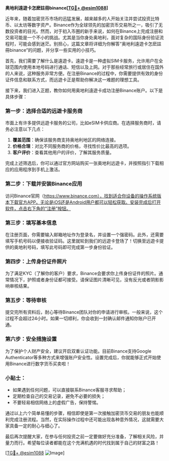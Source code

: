 **奥地利遠遊卡怎麽註冊binance[[TG💪+ @esim1088](https://t.me/s/esim1088)]**

近年来，随着加密货币市场的迅猛发展，越来越多的人开始关注并尝试投资比特币、以太坊等数字资产。Binance作为全球领先的加密货币交易所之一，吸引了无数投资者的目光。然而，对于初入币圈的新手来说，如何在Binance上完成注册和交易可能是一个不小的挑战。尤其是当你身处奥地利，面对复杂的国际身份验证流程时，可能会感到迷茫。别担心，这篇文章将详细为你解答“奥地利遠遊卡怎麽註冊binance”的问题，并分享一些实用的小技巧。

首先，我们需要了解什么是遠遊卡。遠遊卡是一种虚拟SIM卡服务，允许用户在全球范围内使用本地号码进行通话、短信以及上网。对于那些经常旅行或居住在国外的人来说，这种服务非常方便。在注册Binance的过程中，你需要提供有效的身份证件信息和联系方式，而远遊卡正是帮助你解决这一难题的理想工具。

接下来，我们进入正题，教你如何用奥地利遠遊卡成功注册Binance账户。以下是具体步骤：

### 第一步：选择合适的远遊卡服务商
市面上有许多提供远遊卡服务的公司，比如eSIM卡供应商。在选择服务商时，请务必注意以下几点：
1. **覆盖范围**：确保该服务商支持奥地利地区的网络连接。
2. **价格合理**：对比不同服务商的价格，寻找性价比最高的选项。
3. **客户评价**：查看其他用户的评价，了解其服务质量。

完成上述筛选后，你可以通过官方网站购买一张奥地利远遊卡，并按照指引下载相应的应用程序到手机上激活。

### 第二步：下载并安装Binance应用
访问Binance官网（https://www.binance.com），找到适合你设备的操作系统版本下载官方APP。无论是iOS还是Android用户都可以轻松获取。安装完成后打开软件，点击右下角的“注册”按钮。

### 第三步：填写基本信息
在注册页面，你需要输入邮箱地址作为登录名，并设置一个强密码。此外，还需要填写手机号码以便接收验证码。这里就轮到我们的远遊卡登场了！切换至远遊卡提供的奥地利号码，填写此号码即可完成第一步身份验证。

### 第四步：上传身份证件照片
为了满足KYC（了解你的客户）要求，Binance会要求你上传身份证件的照片。通常情况下，护照或者身份证都可接受。请保证图片清晰可见，没有反光或者阴影影响审核结果。

### 第五步：等待审核
提交完所有资料后，耐心等待Binance团队对你的申请进行审核。一般来说，这个过程不会超过24小时。如果一切顺利，你会收到一封确认邮件通知你账户已开通。

### 第六步：安全措施设置
为了保护个人财产安全，建议开启双重认证功能。目前Binance支持Google Authenticator等多种方式来增强账户安全性。设置完成后，你就能够正式开始使用Binance进行数字货币买卖啦！

### 小贴士：
- 如果遇到任何问题，可以直接联系Binance客服寻求帮助；
- 定期检查自己的交易记录，避免不必要的损失；
- 不要轻易相信网络上的虚假广告，保持警惕。

通过以上六个简单易懂的步骤，相信即使是第一次接触加密货币交易的朋友也能顺利完成注册流程。当然，在实际操作过程中还可能出现各种意外情况，这就需要大家具备一定的耐心与细心了。

最后再次提醒大家，在参与任何投资之前一定要做好充分准备，了解相关风险，并量力而行。希望每位读者都能在这个充满机遇的时代找到属于自己的财富之路！

[[TG💪+ @esim1088](https://t.me/s/esim1088) ![Image](https://i.postimg.cc/4NQfJmqS/Snipaste-2025-05-13-00-14-12.png)]